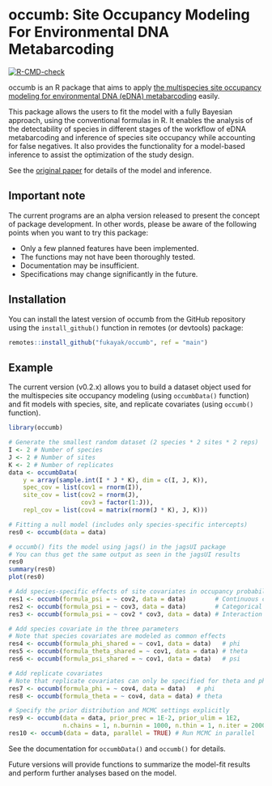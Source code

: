 # occumb: Site Occupancy Modeling For Environmental DNA Metabarcoding

<!-- badges: start -->
[![R-CMD-check](https://github.com/fukayak/occumb/workflows/R-CMD-check/badge.svg)](https://github.com/fukayak/occumb/actions)
<!-- badges: end -->

occumb is an R package that aims to apply [the multispecies site occupancy modeling for environmental DNA (eDNA) metabarcoding](https://doi.org/10.1111/2041-210X.13732) easily.

This package allows the users to fit the model with a fully Bayesian approach, using the conventional formulas in R. It enables the analysis of the detectability of species in different stages of the workflow of eDNA metabarcoding and inference of species site occupancy while accounting for false negatives. It also provides the functionality for a model-based inference to assist the optimization of the study design.

See the [original paper](https://doi.org/10.1111/2041-210X.13732) for details of the model and inference.

## Important note
The current programs are an alpha version released to present the concept of package development. In other words, please be aware of the following points when you want to try this package:

- Only a few planned features have been implemented.
- The functions may not have been thoroughly tested.
- Documentation may be insufficient.
- Specifications may change significantly in the future.

## Installation

You can install the latest version of occumb from the GitHub repository using the `install_github()` function in remotes (or devtools) package:

``` r
remotes::install_github("fukayak/occumb", ref = "main")
```

## Example

The current version (v0.2.x) allows you to build a dataset object used for the multispecies site occupancy modeling (using `occumbData()` function) and fit models with species, site, and replicate covariates (using `occumb()` function).

``` r
library(occumb)

# Generate the smallest random dataset (2 species * 2 sites * 2 reps)
I <- 2 # Number of species
J <- 2 # Number of sites
K <- 2 # Number of replicates
data <- occumbData(
    y = array(sample.int(I * J * K), dim = c(I, J, K)),
    spec_cov = list(cov1 = rnorm(I)),
    site_cov = list(cov2 = rnorm(J),
                    cov3 = factor(1:J)),
    repl_cov = list(cov4 = matrix(rnorm(J * K), J, K)))

# Fitting a null model (includes only species-specific intercepts)
res0 <- occumb(data = data)

# occumb() fits the model using jags() in the jagsUI package
# You can thus get the same output as seen in the jagsUI results
res0
summary(res0)
plot(res0)

# Add species-specific effects of site covariates in occupancy probabilities
res1 <- occumb(formula_psi = ~ cov2, data = data)        # Continuous covariate
res2 <- occumb(formula_psi = ~ cov3, data = data)        # Categorical covariate
res3 <- occumb(formula_psi = ~ cov2 * cov3, data = data) # Interaction

# Add species covariate in the three parameters
# Note that species covariates are modeled as common effects
res4 <- occumb(formula_phi_shared = ~ cov1, data = data)   # phi
res5 <- occumb(formula_theta_shared = ~ cov1, data = data) # theta
res6 <- occumb(formula_psi_shared = ~ cov1, data = data)   # psi

# Add replicate covariates
# Note that replicate covariates can only be specified for theta and phi
res7 <- occumb(formula_phi = ~ cov4, data = data)   # phi
res8 <- occumb(formula_theta = ~ cov4, data = data) # theta

# Specify the prior distribution and MCMC settings explicitly
res9 <- occumb(data = data, prior_prec = 1E-2, prior_ulim = 1E2,
               n.chains = 1, n.burnin = 1000, n.thin = 1, n.iter = 2000)
res10 <- occumb(data = data, parallel = TRUE) # Run MCMC in parallel
```

See the documentation for `occumbData()` and `occumb()` for details.

Future versions will provide functions to summarize the model-fit results and perform further analyses based on the model.


